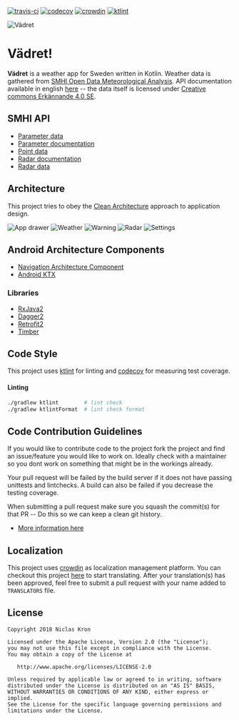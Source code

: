 [![travis-ci](https://travis-ci.org/vadret/android.svg?branch=master)](https://travis-ci.org/vadret/android)
[![codecov](https://codecov.io/gh/vadret/android/branch/master/graph/badge.svg)](https://codecov.io/gh/vadret/android)
[![crowdin](https://d322cqt584bo4o.cloudfront.net/vadret/localized.svg)](https://crowdin.com/project/vadret)
[![ktlint](https://img.shields.io/badge/code%20style-%E2%9D%A4-FF4081.svg)](https://ktlint.github.io/)

![Vädret](https://raw.githubusercontent.com/vadret/android/master/assets/logo.png)

# Vädret!
**Vädret** is a weather app for Sweden written in Kotlin. 
Weather data is gathered from [SMHI Open Data Meteorological Analysis](https://opendata-download-metanalys.smhi.se). API documentation available in 
english [here](https://opendata.smhi.se/apidocs/metanalys/index.html) -- the
data itself is licensed under [Creative commons Erkännande 4.0 SE](https://www.smhi.se/klimatdata/oppna-data/information-om-oppna-data/villkor-for-anvandning-1.30622).

## SMHI API

* [Parameter data](https://opendata-download-metanalys.smhi.se/api/category/mesan1g/version/2/parameter.json)
* [Parameter documentation](https://opendata.smhi.se/apidocs/metanalys/parameters.html)
* [Point data](https://opendata-download-metanalys.smhi.se/api/category/mesan1g/version/2/geotype/point/lon/18.0686/lat/59.3293/data.json)
* [Radar documentation](https://opendata.smhi.se/apidocs/radar/)
* [Radar data](https://opendata.smhi.se/apidocs/radar/data.html)

## Architecture
This project tries to obey the [Clean Architecture](https://8thlight.com/blog/uncle-bob/2012/08/13/the-clean-architecture.html) approach to application design.

![App drawer](https://raw.githubusercontent.com/vadret/android/master/assets/drawer.png)
![Weather](https://raw.githubusercontent.com/vadret/android/master/assets/weather.png)
![Warning](https://raw.githubusercontent.com/vadret/android/master/assets/warning.png)
![Radar](https://raw.githubusercontent.com/vadret/android/master/assets/radar.png)
![Settings](https://raw.githubusercontent.com/vadret/android/master/assets/settings.png)

## Android Architecture Components

* [Navigation Architecture Component](https://developer.android.com/topic/libraries/architecture/navigation/)
* [Android KTX](https://developer.android.com/kotlin/ktx)

### Libraries

* [RxJava2](https://github.com/ReactiveX/RxJava)
* [Dagger2](https://github.com/google/dagger)
* [Retrofit2](https://github.com/square/retrofit)
* [Timber](https://github.com/JakeWharton/timber)

## Code Style
This project uses [ktlint](https://github.com/shyiko/ktlint) for linting and [codecov](https://codecov.io/gh/vadret/android) for measuring test coverage.

#### Linting
```sh
./gradlew ktlint 		# lint check
./gradlew ktlintFormat 	# lint check format
```

## Code Contribution Guidelines
If you would like to contribute code to the project fork the project and find an issue/feature you would like to work on. Ideally check with a maintainer so you dont work on something that might be in the workings already.

Your pull request will be failed by the build server if it does not have passing unittests and lintchecks. A build can also be failed if you decrease the testing coverage.

When submitting a pull request make sure you squash
the commit(s) for that PR -- Do this so we can keep a clean
git history.

* [More information here](https://github.com/vadret/android/blob/master/CONTRIBUTING.md)

## Localization
This project uses [crowdin](https://crowdin.com/) as localization management platform. You
can checkout this project [here](https://crowdin.com/project/vadret) to start translating.
After your translation(s) has been approved, feel free to submit a pull request with your
name added to `TRANSLATORS` file.

## License

	Copyright 2018 Niclas Kron

	Licensed under the Apache License, Version 2.0 (the "License");
	you may not use this file except in compliance with the License.
	You may obtain a copy of the License at

	   http://www.apache.org/licenses/LICENSE-2.0

	Unless required by applicable law or agreed to in writing, software
	distributed under the License is distributed on an "AS IS" BASIS,
	WITHOUT WARRANTIES OR CONDITIONS OF ANY KIND, either express or implied.
	See the License for the specific language governing permissions and
	limitations under the License.
